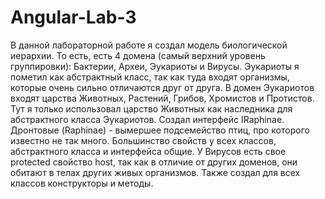 # Angular-Lab-3
В данной лабораторной работе я создал модель биологической иерархии. 
То есть, есть 4 домена (самый верхний уровень группировки): Бактерии, Археи, Эукариоты и Вирусы. 
Эукариоты я пометил как абстрактный класс, так как туда входят организмы, которые очень сильно отличаются друг от друга. 
В домен Эукариотов входят царства Животных, Растений, Грибов, Хромистов и Протистов. 
Тут я только использовал царство Животных как наследника для абстрактного класса Эукариотов. 
Создал интерфейс IRaphinae. Дронтовые (Raphinae) - вымершее подсемейство птиц, про которого известно не так много. 
Большинство свойств у всех классов, абстрактного класса и интерфейса общие.
У Вирусов есть свое protected свойство host, так как в отличие от других доменов, они обитают в телах других живых организмов. 
Также создал для всех классов конструкторы и методы.

